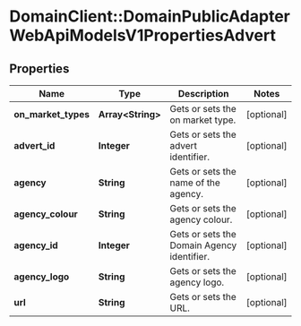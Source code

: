 # DomainClient::DomainPublicAdapterWebApiModelsV1PropertiesAdvert

## Properties
Name | Type | Description | Notes
------------ | ------------- | ------------- | -------------
**on_market_types** | **Array&lt;String&gt;** | Gets or sets the on market type. | [optional] 
**advert_id** | **Integer** | Gets or sets the advert identifier. | [optional] 
**agency** | **String** | Gets or sets the name of the agency. | [optional] 
**agency_colour** | **String** | Gets or sets the agency colour. | [optional] 
**agency_id** | **Integer** | Gets or sets the Domain Agency identifier. | [optional] 
**agency_logo** | **String** | Gets or sets the agency logo. | [optional] 
**url** | **String** | Gets or sets the URL. | [optional] 


